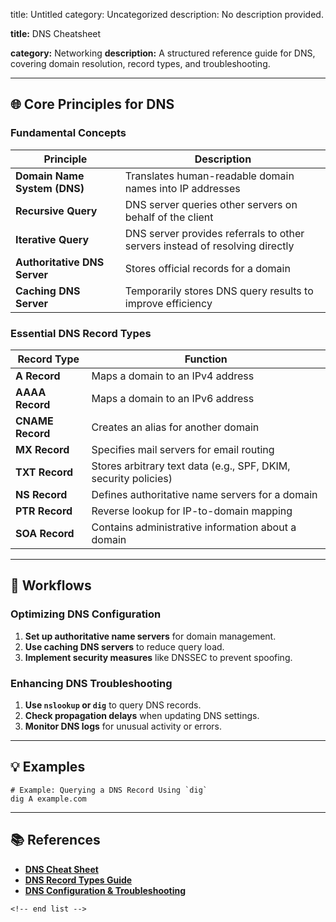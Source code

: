 title: Untitled
category: Uncategorized
description: No description provided.

**title:** DNS Cheatsheet

**category:** Networking
**description:** A structured reference guide for DNS, covering domain resolution, record types, and troubleshooting.

---

## 🌐 **Core Principles for DNS**

### **Fundamental Concepts**

| Principle                          | Description                                                                  |
| ---------------------------------- | ---------------------------------------------------------------------------- |
| **Domain Name System (DNS)** | Translates human-readable domain names into IP addresses                     |
| **Recursive Query**          | DNS server queries other servers on behalf of the client                     |
| **Iterative Query**          | DNS server provides referrals to other servers instead of resolving directly |
| **Authoritative DNS Server** | Stores official records for a domain                                         |
| **Caching DNS Server**       | Temporarily stores DNS query results to improve efficiency                   |

### **Essential DNS Record Types**

| Record Type            | Function                                                        |
| ---------------------- | --------------------------------------------------------------- |
| **A Record**     | Maps a domain to an IPv4 address                                |
| **AAAA Record**  | Maps a domain to an IPv6 address                                |
| **CNAME Record** | Creates an alias for another domain                             |
| **MX Record**    | Specifies mail servers for email routing                        |
| **TXT Record**   | Stores arbitrary text data (e.g., SPF, DKIM, security policies) |
| **NS Record**    | Defines authoritative name servers for a domain                 |
| **PTR Record**   | Reverse lookup for IP-to-domain mapping                         |
| **SOA Record**   | Contains administrative information about a domain              |

---

## 🔄 **Workflows**

### **Optimizing DNS Configuration**

1. **Set up authoritative name servers** for domain management.
2. **Use caching DNS servers** to reduce query load.
3. **Implement security measures** like DNSSEC to prevent spoofing.

### **Enhancing DNS Troubleshooting**

1. **Use `nslookup` or `dig`** to query DNS records.
2. **Check propagation delays** when updating DNS settings.
3. **Monitor DNS logs** for unusual activity or errors.

---

## 💡 **Examples**

```plaintext
# Example: Querying a DNS Record Using `dig`
dig A example.com  
```

---

## 📚 **References**

- **[DNS Cheat Sheet](https://networkwalks.com/wp-content/uploads/2020/03/DNS-part-1-notes-cheatsheet-network-walks.pdf)**
- **[DNS Record Types Guide](https://cheatography.com/janek/cheat-sheets/dns/)**
- **[DNS Configuration &amp; Troubleshooting](https://chrisachard.com/cheatsheets/dns-cheatsheet.pdf)**

```
<!-- end list -->
```